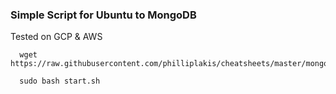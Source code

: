 ### Simple Script for Ubuntu to MongoDB 
Tested on GCP & AWS

      wget https://raw.githubusercontent.com/philliplakis/cheatsheets/master/mongodb/start.sh
  
      sudo bash start.sh
